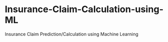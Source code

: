 # Insurance-Claim-Calculation-using-ML
Insurance Claim Prediction/Calculation using Machine Learning 
